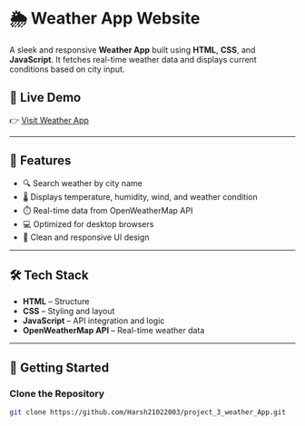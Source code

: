 # 🌦️ Weather App Website

A sleek and responsive **Weather App** built using **HTML**, **CSS**, and **JavaScript**. It fetches real-time weather data and displays current conditions based on city input.

## 🔗 Live Demo

👉 [Visit Weather App](https://weatherdekhona.netlify.app)

---

## 📌 Features

- 🔍 Search weather by city name  
- 🌡️ Displays temperature, humidity, wind, and weather condition  
- ⏱️ Real-time data from OpenWeatherMap API  
- 💻 Optimized for desktop browsers  
- 🎨 Clean and responsive UI design  

---

## 🛠️ Tech Stack

- **HTML** – Structure  
- **CSS** – Styling and layout  
- **JavaScript** – API integration and logic  
- **OpenWeatherMap API** – Real-time weather data  

---

## 🚀 Getting Started

### Clone the Repository

```bash
git clone https://github.com/Harsh21022003/project_3_weather_App.git


